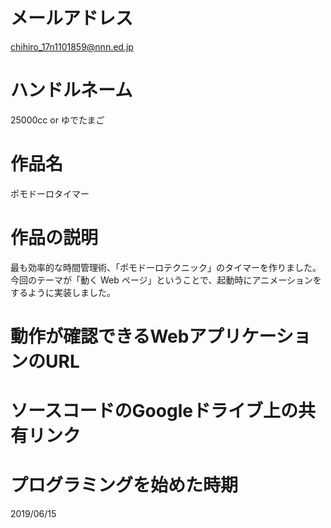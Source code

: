 # メールアドレス
chihiro_17n1101859@nnn.ed.jp
# ハンドルネーム
25000cc or ゆでたまご
# 作品名
ポモドーロタイマー
# 作品の説明
最も効率的な時間管理術、「ポモドーロテクニック」のタイマーを作りました。今回のテーマが「動く Web ページ」ということで、起動時にアニメーションをするように実装しました。
# 動作が確認できるWebアプリケーションのURL

# ソースコードのGoogleドライブ上の共有リンク

# プログラミングを始めた時期
2019/06/15
